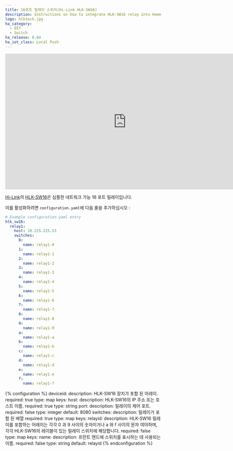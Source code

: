 ```yaml
---
title: 16포트 릴레이 스위치(Hi-Link HLK-SW16)
description: Instructions on how to integrate HLK-SW16 relay into Home Assistant.
logo: hlktech.jpg
ha_category:
  - DIY
  - Switch
ha_release: 0.84
ha_iot_class: Local Push
---
```


<div class='videoWrapper'>
<iframe width="776" height="437" src="https://www.youtube.com/embed/XlL_daHSGhA" frameborder="0" allow="accelerometer; autoplay; encrypted-media; gyroscope; picture-in-picture" allowfullscreen></iframe>
</div>

[Hi-Link](http://www.hlktech.net/)의 [HLK-SW16](http://www.hlktech.net/product_detail.php?ProId=48)은 심플한 네트워크 가능 16 포트 릴레이입니다.

이를 활성화하려면 `configuration.yaml`에 다음 줄을 추가하십시오 :

```yaml
# Example configuration.yaml entry
hlk_sw16:
  relay1:
    host: 10.225.225.53
    switches:
      0:
        name: relay1-0
      1:
        name: relay1-1
      2:
        name: relay1-2
      3:
        name: relay1-3
      4:
        name: relay1-4
      5:
        name: relay1-5
      6:
        name: relay1-6
      7:
        name: relay1-7
      8:
        name: relay1-8
      9:
        name: relay1-9
      a:
        name: relay1-a
      b:
        name: relay1-b
      c:
        name: relay1-c
      d:
        name: relay1-d
      e:
        name: relay1-e
      f:
        name: relay1-f
```

{% configuration %}
deviceid:
  description: HLK-SW16 장치가 포함 된 어레이.
  required: true
  type: map
  keys:
    host:
      description: HLK-SW16의 IP 주소 또는 호스트 이름.
      required: true
      type: string
    port:
      description: 릴레이의 제어 포트.
      required: false
      type: integer
      default: 8080
    switches:
      description: 릴레이가 포함 된 배열
      required: true
      type: map
      keys:
        relayid:
          description: HLK-SW16 릴레이를 포함하는 어레이는 각각 0 과 9 사이의 숫자이거나 a 와 f 사이의 문자 여야하며, 각각 HLK-SW16의 레이블이 있는 릴레이 스위치에 해당합니다.
          required: false
          type: map
          keys:
            name:
              description: 프런트 엔드에 스위치를 표시하는 데 사용되는 이름.
              required: false
              type: string
              default: relayid
{% endconfiguration %}
